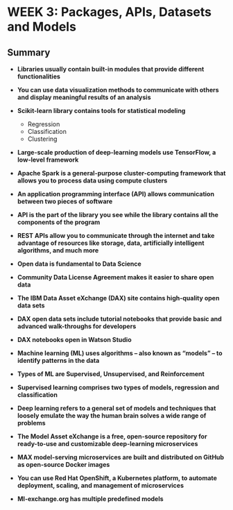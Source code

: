 # WEEK 3: Packages, APIs, Datasets and Models

## Summary

- **Libraries usually contain built-in modules that provide different functionalities**

- **You can use data visualization methods to communicate with others and display meaningful results of an analysis**

- **Scikit-learn library contains tools for statistical modeling**
  - Regression
  - Classification
  - Clustering

- **Large-scale production of deep-learning models use TensorFlow, a low-level framework**

- **Apache Spark is a general-purpose cluster-computing framework that allows you to process data using compute clusters**

- **An application programming interface (API) allows communication between two pieces of software**
- **API is the part of the library you see while the library contains all the components of the program**

- **REST APIs allow you to communicate through the internet and take advantage of resources like storage, data, artificially intelligent algorithms, and much more**

- **Open data is fundamental to Data Science**

- **Community Data License Agreement makes it easier to share open data**

- **The IBM Data Asset eXchange (DAX) site contains high-quality open data sets**

- **DAX open data sets include tutorial notebooks that provide basic and advanced walk-throughs for developers**

- **DAX notebooks open in Watson Studio**

- **Machine learning (ML) uses algorithms – also known as “models” – to identify patterns in the data**

- **Types of ML are Supervised, Unsupervised, and Reinforcement**

- **Supervised learning comprises two types of models, regression and classification**

- **Deep learning refers to a general set of models and techniques that loosely emulate the way the human brain solves a wide range of problems**

- **The Model Asset eXchange is a free, open-source repository for ready-to-use and customizable deep-learning microservices**

- **MAX model-serving microservices are built and distributed on GitHub as open-source Docker images**

- **You can use Red Hat OpenShift, a Kubernetes platform, to automate deployment, scaling, and management of microservices**

- **Ml-exchange.org has multiple predefined models**



